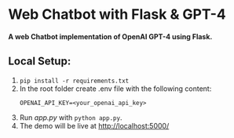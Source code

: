 # Web Chatbot with Flask & GPT-4

#### A web Chatbot implementation of OpenAI GPT-4 using Flask.

## Local Setup:
 1. `pip install -r requirements.txt`
 2. In the root folder create .env file with the following content:
    ```
    OPENAI_API_KEY=<your_openai_api_key>
    ```
 3. Run *app.py* with `python app.py`.
 4. The demo will be live at [http://localhost:5000/](http://localhost:5000/)
